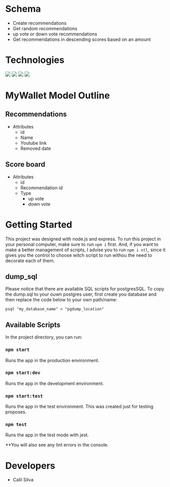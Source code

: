 # Schema

- Create recommendations
- Get random recommendations
- up vote or down vote recommendations
- Get recommendations in descending scores based on an amount 

# Technologies

<img src="https://img.shields.io/badge/Jest-C21325?style=for-the-badge&logo=jest&logoColor=white" />
<img src="https://img.shields.io/badge/Node.js-339933?style=for-the-badge&logo=nodedotjs&logoColor=white" />
<img src="https://img.shields.io/badge/Express.js-000000?style=for-the-badge&logo=express&logoColor=white" />
<img src="https://img.shields.io/badge/PostgreSQL-316192?style=for-the-badge&logo=postgresql&logoColor=white" />

# MyWallet Model Outline

## Recommendations

- Attributes
  - id
  - Name
  - Youtube link
  - Removed date


## Score board

- Attributes
  - id
  - Recommendation id
  - Type
    - up vote
    - down vote

# Getting Started

This project was designed with node.js and express. To run this project in your personal computer, make sure to run `npm i` first. And, if you want to make a better management of scripts, I advise you to run `npm i ntl`, since it gives you the control to choose witch script to run withou the need to decorate each of them.

## dump_sql

Please notice that there are available SQL scripts for postgresSQL. To copy the dump.sql to your ouwn postgres user, first create you database and then replace the code below to your own path/name:

```
psql "my_database_name" < "pgdump_location"
```

## Available Scripts

In the project directory, you can run:

### `npm start`

Runs the app in the production environment.

### `npm start:dev`

Runs the app in the development environment.

### `npm start:test`

Runs the app in the test environment. This was created just for testing proposes.

### `npm test`

Runs the app in the test mode with jest.

**You will also see any lint errors in the console.

# Developers

- Calil Silva
